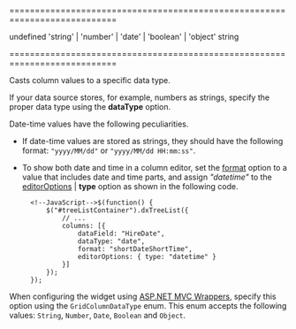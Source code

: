 <!--**
/*-------------------------------------------
    Auto-generated file. Do not modify.
-------------------------------------------

**-->
===========================================================================
<!--default-->undefined<!--/default-->
<!--acceptValues-->'string' | 'number' | 'date' | 'boolean' | 'object'<!--/acceptValues-->
<!--type-->string<!--/type-->
===========================================================================

<!--shortDescription-->
Casts column values to a specific data type.
<!--/shortDescription-->

<!--fullDescription-->
If your data source stores, for example, numbers as strings, specify the proper data type using the **dataType** option.
 
Date-time values have the following peculiarities.

- If date-time values are stored as strings, they should have the following format: `"yyyy/MM/dd"` or `"yyyy/MM/dd HH:mm:ss"`.
- To show both date and time in a column editor, set the [format]({basewidgetpath}/Configuration/columns/#format) option to a value that includes date and time parts, and assign *"datetime"* to the [editorOptions]({basewidgetpath}/Configuration/columns/#editorOptions) | **type** option as shown in the following code.

        <!--JavaScript-->$(function() {
            $("#treeListContainer").dxTreeList({
                // ...
                columns: [{
                    dataField: "HireDate",
                    dataType: "date",
                    format: "shortDateShortTime",
                    editorOptions: { type: "datetime" }
                }]
            });
        });

When configuring the widget using [ASP.NET MVC Wrappers](/Documentation/Guide/ASP.NET_MVC_Wrappers/Fundamentals/), specify this option using the `GridColumnDataType` enum. This enum accepts the following values: `String`, `Number`, `Date`, `Boolean` and `Object`.
<!--/fullDescription-->

<!--handmade-->
<!--/handmade-->